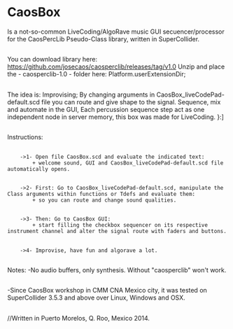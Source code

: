 CaosBox
=======
Is a not-so-common LiveCoding/AlgoRave music GUI secuencer/processor for the CaosPercLib Pseudo-Class library, written in SuperCollider.
##
You can download library here: https://github.com/josecaos/caosperclib/releases/tag/v1.0
Unzip and place the - caosperclib-1.0 - folder here:  Platform.userExtensionDir;

##
The idea is: Improvising;
	By changing arguments in CaosBox_liveCodePad-default.scd file you can route and give shape to the signal. Sequence, mix and automate in the GUI, Each percussion sequence step act as one independent node in server memory, this box was made for LiveCoding.  }:]
##
Instructions:
##
		->1- Open file CaosBox.scd and evaluate the indicated text:
			+ welcome sound, GUI and CaosBox_liveCodePad-default.scd file automatically opens.
##
		->2- First: Go to CaosBox_liveCodePad-default.scd, manipulate the Class arguments within functions or Tdefs and evaluate them:
			+ so you can route and change sound qualities.
##
		->3- Then: Go to CaosBox GUI:
			+ start filling the checkbox sequencer on its respective instrument channel and alter the signal route with faders and buttons.
##
		->4- Improvise, have fun and algorave a lot.
##
Notes:
-No audio buffers, only synthesis. Without "caosperclib" won't work.
##
-Since CaosBox workshop in CMM CNA Mexico city, it was tested on SuperCollider 3.5.3 and above over Linux, Windows and OSX.
##
//Written in Puerto Morelos, Q. Roo, Mexico 2014.
